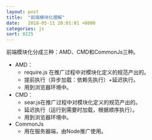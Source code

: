 ```yaml
---
layout: post
title:  "前端模块化理解"
date:   2018-05-11 20:01:01 +0800
categories: js
sort: 0225
---
```


前端模块化分成三种：AMD、CMD和CommonJs三种。

- AMD：
  - require.js 在推广过程中对模块化定义的规范产出的。
  - 提前执行（异步加载：依赖先执行）+延迟执行。
  - 用到浏览器环境中。
- CMD：
  - sear.js在推广过程中对模块化定义的规范产出的。
  - 延迟执行（运行到需要时加载，根据顺序执行）。
  - 用到浏览器环境中。
- CommonJs
  - 用在服务器端，由Node推广使用。

